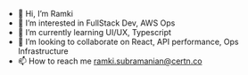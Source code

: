 - 👋 Hi, I’m Ramki
- 👀 I’m interested in FullStack Dev, AWS Ops
- 🌱 I’m currently learning UI/UX, Typescript
- 💞️ I’m looking to collaborate on React, API performance, Ops Infrastructure
- 📫 How to reach me ramki.subramanian@certn.co

<!---
ramki-certn/ramki-certn is a ✨ special ✨ repository because its `README.md` (this file) appears on your GitHub profile.
You can click the Preview link to take a look at your changes.
--->
